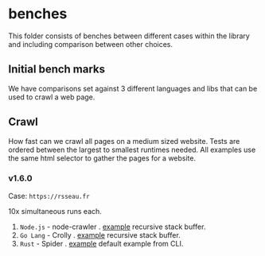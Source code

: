 # benches

This folder consists of benches between different cases within the library and including comparison between other choices.

## Initial bench marks

We have comparisons set against 3 different languages and libs that can be used to crawl a web page.

## Crawl

How fast can we crawl all pages on a medium sized website. Tests are ordered between the largest to smallest runtimes needed. All examples use the same html selector to gather the pages for a website.

### v1.6.0

Case: `https://rsseau.fr`

10x simultaneous runs each.

1. `Node.js` - node-crawler
   . [example](./node_crawler.rs) recursive stack buffer.
1. `Go Lang` - Crolly
   . [example](./go_crolly.rs) recursive stack buffer.
1. `Rust` - Spider
   . [example](./crawl.rs) default example from CLI.
